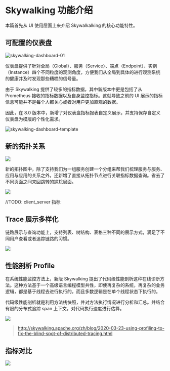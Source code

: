 # Skywalking 功能介绍

本篇首先从 UI 使用层面上来介绍 Skywalkalking 的核心功能特性。

## 可配置的仪表盘

![skywalking-dashboard-01](http://cdn.jared-says.cn/skywalking-8-01.png)

仪表盘提供了针对全局（Global）、服务（Service）、端点（Endpoint）、实例（Instance）四个不同粒度的观测角度，方便我们从全局到具体的进行观测系统的健康并及时发现那些糟糕的信号量。

由于 Skywalking 提供了较多的指标数据，其中新版本中更是包括了从 Prometheus 接收的指标数据以及自身监控指标。这就导致之前的 UI 展示的指标信息可能并不是每个人都关心或者对用户更加直观的数据。

因此，在 8.0 版本中，新增了对仪表盘指标报表自定义展示，并支持保存自定义仪表盘为模版的个性化需求。

![skywalking-dashboard-template](http://cdn.jared-says.cn/WechatIMG154.jpeg)

## 新的拓扑关系

![](http://cdn.jared-says.cn/WX20200607-231520.png)

新的拓扑图中，除了支持我们为一组服务创建一个分组来帮我们梳理服务与服务、应用与应用的关系之外，还新增了直接从拓扑节点进行关联指标数据查询。省去了不同页面之间来回跳转的尴尬局面。

![](http://cdn.jared-says.cn/WX20200607-231826.png)

//TODO: client_server 指标

## Trace 展示多样化

链路展示与查询功能上，支持列表、树结构、表格三种不同的展示方式，满足了不同用户查看或者追踪链路的习惯。

![](http://cdn.jared-says.cn/WX20200607-232233.png)

## 性能剖析 Profile 

在系统性能监控方法上，新版 Skywalking 提出了代码级性能剖析这种在线诊断方法。这种方法基于一个高级语言编程模型共性，即使再复杂的系统，再复杂的业务逻辑，都是基于线程去进行执行的，而且多数逻辑是在单个线程状态下执行的。

代码级性能剖析就是利用方法栈快照，并对方法执行情况进行分析和汇总。并结合有限的分布式追踪 span 上下文，对代码执行速度进行估算。

![](http://cdn.jared-says.cn/WX20200607-232336.png)

> http://skywalking.apache.org/zh/blog/2020-03-23-using-profiling-to-fix-the-blind-spot-of-distributed-tracing.html

## 指标对比

![](http://cdn.jared-says.cn/WX20200607-232857.png)